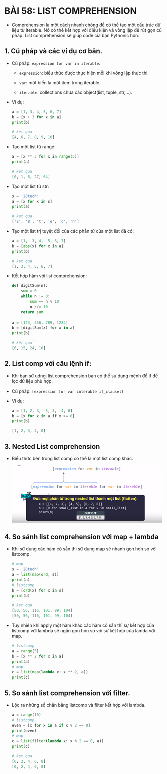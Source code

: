 # BÀI 58: LIST COMPREHENSION

- Comprehension là một cách nhanh chóng để có thể tạo một cấu trúc dữ liệu từ iterable. Nó có thể kết hợp với điều kiện và vòng lặp để rút gọn cú pháp. List comprehension sẽ giúp code cỉa bạn Pythonic hơn.

## 1. Cú pháp và các ví dụ cơ bản.

- Cú pháp: `expression for var in iterable`.

    - `expression`: biểu thức được thực hiện mỗi khi vòng lặp thực thi.

    - `var`: một biến là một item trong iterable.

    - `iterable`: collections chứa các object(list, tuple, str,...).

- Ví dụ:

    ```python
    a = [1, 3, 4, 5, 6, 7]
    b = [x + 3 for x in a]
    print(b)
    ```

    ```python
    # ket qua
    [4, 6, 7, 8, 9, 10]
    ```

- Tạo một list từ range:

    ```python
    a = [x ** 3 for x in range(5)]
    print(a)
    ```

    ```python
    # ket qua
    [0, 1, 8, 27, 64]
    ```

- Tạo một list từ str:

    ```python
    s = '28tech'
    a = [x for x in s]
    print(a)
    ```

    ```python
    # ket qua
    ['2', '8', 't', 'e', 'c', 'h']
    ```

- Tạo một list trị tuyệt đối của các phần tử của một list đã có:

    ```python
    a = [1, -3, 4, -5, 6, 7]
    b = [abs(x) for x in a]
    print(b)
    ```

    ```python
    # ket qua
    [1, 3, 4, 5, 6, 7]
    ```

- Kết hợp hàm với list comprehension:

    ```python
    def digitSum(n):
        sum = 0
        while n != 0:
            sum += n % 10
            n //= 10
        return sum

    a = [123, 456, 789, 1234]
    b = [digitSum(x) for x in a]
    print(b)
    ```

    ```python
    # kêt quả
    [6, 15, 24, 10]
    ```

## 2. List comp với câu lệnh if:

- Khi bạn sử udngj list comprehension bạn có thể sử dụng mệnh đề if để lọc dữ liệu phù hợp.

- Cú pháp: `[expression for var interable if_clausel]`

- Ví dụ:

    ```python
    a = [1, 2, 3, -5, 3, -4, 0]
    b = [x for x in a if x >= 0]
    print(b)
    ```

    ```python
    [1, 2, 3, 4, 0]
    ``` 

## 3. Nested List comprehension

- Biểu thức bên trong list comp có thể là một list comp khác.

    ![alt text](../IMG/Phan3/image.png)

## 4. So sánh list comprehension với map + lambda

- Khi sử dụng các hàm có sẵn thì sử dụng máp sẽ nhanh gọn hơn so với listcomp.

    ```python
    # map
    s = '28tech'
    a = list(map(ord, s))
    print(a)
    # listcomp
    b = [ord(x) for x in s]
    print(b)
    ```

    ```python
    # ket qua
    [50, 56, 116, 101, 99, 104]
    [50, 56, 116, 101, 99, 104]
    ```

- Tuy nhiên khi apply một hàm khác các hàm có sắn thì sự kết hợp của listcomp với lambda sẽ ngắn gọn hơn so với sự kết hợp của lamda với map.

    ```python
    # listcomp
    a = range(5)
    b = [x ** 2 for x in a]
    print(a)
    # map
    c = list(map(lambda x: x ** 2, a))
    print(c)
    ```

## 5. So sánh list comprehension với filter.

- Lộc ra những số chẵn bằng listcomp và filter kết hợp với lambda.

    ```python
    a = range(10)
    # listcomp
    even = [x for x in a if x % 2 == 0]
    print(even)
    # map
    c = list(filter(lambda x: x % 2 == 0, a))
    print(c)
    ```

    ```python
    # ket qua
    [0, 2, 4, 6, 8]
    [0, 2, 4, 6, 8]
    ```